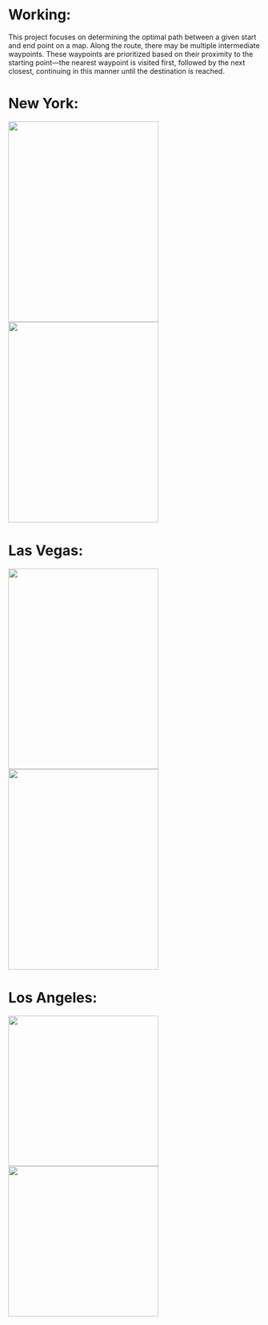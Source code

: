 # Working:
This project focuses on determining the optimal path between a given start and end point on a map. Along the route, there may be multiple intermediate waypoints. These waypoints are prioritized based on their proximity to the starting point—the nearest waypoint is visited first, followed by the next closest, continuing in this manner until the destination is reached.


# New York: 
<img src="https://github.com/user-attachments/assets/85951525-cafe-42b8-af8b-b78e35a8b25f" width="300" height="400" /> <img src="https://github.com/user-attachments/assets/53392757-718d-475b-addb-d30068ef9be7" width="300" height="400" />

# Las Vegas: 
<img src="https://github.com/user-attachments/assets/324d7631-ebeb-4a65-aef5-52cb0a13aeec" width="300" height="400" /> <img src="https://github.com/user-attachments/assets/2a6ef025-232c-4f6b-8844-81044dc0641c" width="300" height="400" />

# Los Angeles:
<img src="https://github.com/user-attachments/assets/7901fd54-bccc-4ae9-955b-48d558fe1148" width="300" height="300" /> <img src="https://github.com/user-attachments/assets/fc8ed132-358a-4d7e-9f93-5359abb56de3" width="300" height="300" />

